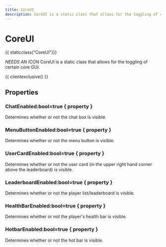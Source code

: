 ```yaml
---
title: CoreUI
description: CoreUI is a static class that allows for the toggling of certain core GUI.
---
```


# CoreUI

{{ staticclass("CoreUI")}}

*NEEDS AN ICON* CoreUI is a static class that allows for the toggling of certain core GUI.

{{ clientexclusive() }}

## Properties

### ChatEnabled:bool=true { property }
Determines whether or not the chat box is visible.

### MenuButtonEnabled:bool=true { property }
Determines whether or not the menu button is visible.

### UserCardEnabled:bool=true { property }
Determines whether or not the user card (in the upper right hand corner above the leaderboard) is visible.

### LeaderboardEnabled:bool=true { property }
Determines whether or not the player list/leaderboard is visible.

### HealthBarEnabled:bool=true { property }
Determines whether or not the player's health bar is visible.

### HotbarEnabled:bool=true { property }
Determines whether or not the hot bar is visible.

